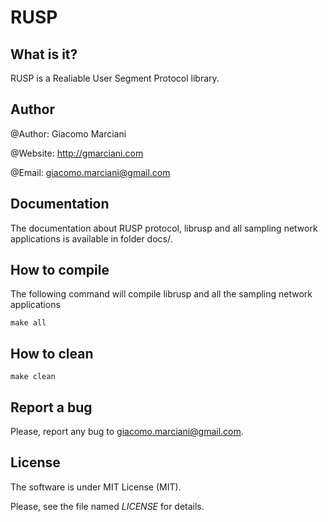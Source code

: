 # RUSP

## What is it?

RUSP is a Realiable User Segment Protocol library.

## Author

@Author:    Giacomo Marciani

@Website:   http://gmarciani.com

@Email:     giacomo.marciani@gmail.com

## Documentation

The documentation about RUSP protocol, librusp and all sampling network applications is available in folder docs/.

## How to compile

The following command will compile librusp and all the sampling network applications

`make all`

## How to clean

`make clean`

## Report a bug

Please, report any bug to giacomo.marciani@gmail.com.

## License

The software is under MIT License (MIT).

Please, see the file named *LICENSE* for details.
